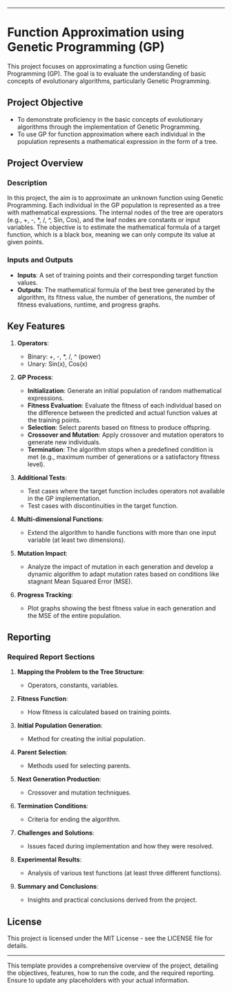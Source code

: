 
---

# Function Approximation using Genetic Programming (GP)

This project focuses on approximating a function using Genetic Programming (GP). The goal is to evaluate the understanding of basic concepts of evolutionary algorithms, particularly Genetic Programming.

## Project Objective

- To demonstrate proficiency in the basic concepts of evolutionary algorithms through the implementation of Genetic Programming.
- To use GP for function approximation where each individual in the population represents a mathematical expression in the form of a tree.

## Project Overview

### Description

In this project, the aim is to approximate an unknown function using Genetic Programming. Each individual in the GP population is represented as a tree with mathematical expressions. The internal nodes of the tree are operators (e.g., +, -, *, /, ^, Sin, Cos), and the leaf nodes are constants or input variables. The objective is to estimate the mathematical formula of a target function, which is a black box, meaning we can only compute its value at given points.

### Inputs and Outputs

- **Inputs**: A set of training points and their corresponding target function values.
- **Outputs**: The mathematical formula of the best tree generated by the algorithm, its fitness value, the number of generations, the number of fitness evaluations, runtime, and progress graphs.

## Key Features

1. **Operators**:
    - Binary: +, -, *, /, ^ (power)
    - Unary: Sin(x), Cos(x)

2. **GP Process**:
    - **Initialization**: Generate an initial population of random mathematical expressions.
    - **Fitness Evaluation**: Evaluate the fitness of each individual based on the difference between the predicted and actual function values at the training points.
    - **Selection**: Select parents based on fitness to produce offspring.
    - **Crossover and Mutation**: Apply crossover and mutation operators to generate new individuals.
    - **Termination**: The algorithm stops when a predefined condition is met (e.g., maximum number of generations or a satisfactory fitness level).

3. **Additional Tests**:
    - Test cases where the target function includes operators not available in the GP implementation.
    - Test cases with discontinuities in the target function.

4. **Multi-dimensional Functions**:
    - Extend the algorithm to handle functions with more than one input variable (at least two dimensions).

5. **Mutation Impact**:
    - Analyze the impact of mutation in each generation and develop a dynamic algorithm to adapt mutation rates based on conditions like stagnant Mean Squared Error (MSE).

6. **Progress Tracking**:
    - Plot graphs showing the best fitness value in each generation and the MSE of the entire population.

## Reporting

### Required Report Sections

1. **Mapping the Problem to the Tree Structure**:
    - Operators, constants, variables.

2. **Fitness Function**:
    - How fitness is calculated based on training points.

3. **Initial Population Generation**:
    - Method for creating the initial population.

4. **Parent Selection**:
    - Methods used for selecting parents.

5. **Next Generation Production**:
    - Crossover and mutation techniques.

6. **Termination Conditions**:
    - Criteria for ending the algorithm.

7. **Challenges and Solutions**:
    - Issues faced during implementation and how they were resolved.

8. **Experimental Results**:
    - Analysis of various test functions (at least three different functions).

9. **Summary and Conclusions**:
    - Insights and practical conclusions derived from the project.

## License

This project is licensed under the MIT License - see the LICENSE file for details.

---

This template provides a comprehensive overview of the project, detailing the objectives, features, how to run the code, and the required reporting. Ensure to update any placeholders with your actual information.
